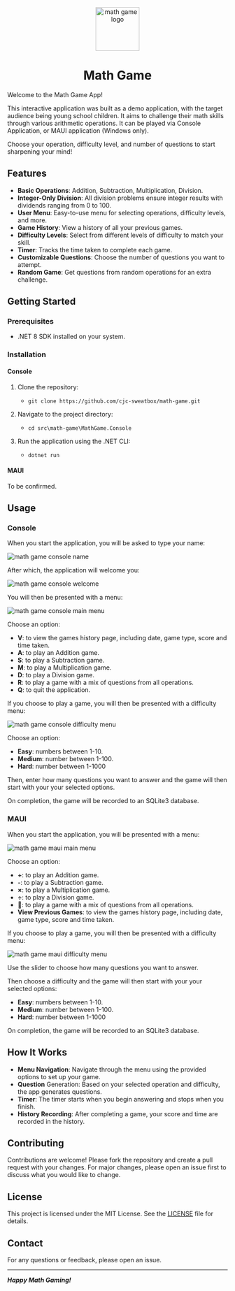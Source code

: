 <div align="center">

<img src="./img/math-game-logo.png" alt="math game logo" width="100px" />
<h1> Math Game</h1>

</div>

Welcome to the Math Game App!

This interactive application was built as a demo application, with the target audience being young school children.
It aims to challenge their math skills through various arithmetic operations. 
It can be played via Console Application, or MAUI application (Windows only).

Choose your operation, difficulty level, and number of questions to start sharpening your mind!

## Features

- **Basic Operations**: Addition, Subtraction, Multiplication, Division.
- **Integer-Only Division**: All division problems ensure integer results with dividends ranging from 0 to 100.
- **User Menu**: Easy-to-use menu for selecting operations, difficulty levels, and more.
- **Game History**: View a history of all your previous games.
- **Difficulty Levels**: Select from different levels of difficulty to match your skill.
- **Timer**: Tracks the time taken to complete each game.
- **Customizable Questions**: Choose the number of questions you want to attempt.
- **Random Game**: Get questions from random operations for an extra challenge.

## Getting Started

### Prerequisites

- .NET 8 SDK installed on your system.

### Installation

#### Console

1. Clone the repository:
	- `git clone https://github.com/cjc-sweatbox/math-game.git`

2. Navigate to the project directory:
	- `cd src\math-game\MathGame.Console`

3. Run the application using the .NET CLI:
	- `dotnet run`

#### MAUI

To be confirmed.

## Usage

### Console

When you start the application, you will be asked to type your name:

![math game console name](./img/math-game-console-name.PNG)

After which, the application will welcome you:

![math game console welcome](./img/math-game-console-welcome.PNG)

You will then be presented with a menu:

![math game console main menu](./img/math-game-console-main-menu.PNG)

Choose an option:
- **V**: to view the games history page, including date, game type, score and time taken.
- **A**: to play an Addition game.
- **S**: to play a Subtraction game.
- **M**: to play a Multiplication game.
- **D**: to play a Division game.
- **R**: to play a game with a mix of questions from all operations.
- **Q**: to quit the application.

If you choose to play a game, you will then be presented with a difficulty menu:
    
![math game console difficulty menu](./img/math-game-console-difficulty-menu.PNG)

Choose an option:
- **Easy**: numbers between 1-10.
- **Medium**: number between 1-100.
- **Hard**: number between 1-1000

Then, enter how many questions you want to answer and the game will then start with your your selected options.

On completion, the game will be recorded to an SQLite3 database.

### MAUI

When you start the application, you will be presented with a menu:

![math game maui main menu](./img/math-game-maui-main-menu.png)

Choose an option:
- **+**: to play an Addition game.
- **-**: to play a Subtraction game.
- **×**: to play a Multiplication game.
- **÷**: to play a Division game.
- **🔀**: to play a game with a mix of questions from all operations.
- **View Previous Games**: to view the games history page, including date, game type, score and time taken.

If you choose to play a game, you will then be presented with a difficulty menu:
    
![math game maui difficulty menu](./img/math-game-maui-difficulty-menu.png)

Use the slider to choose how many questions you want to answer.

Then choose a difficulty and the game will then start with your your selected options:
- **Easy**: numbers between 1-10.
- **Medium**: number between 1-100.
- **Hard**: number between 1-1000

On completion, the game will be recorded to an SQLite3 database.

## How It Works

- **Menu Navigation**: Navigate through the menu using the provided options to set up your game.
- **Question** Generation: Based on your selected operation and difficulty, the app generates questions.
- **Timer**: The timer starts when you begin answering and stops when you finish.
- **History Recording**: After completing a game, your score and time are recorded in the history.    

## Contributing

Contributions are welcome! Please fork the repository and create a pull request with your changes. For major changes, please open an issue first to discuss what you would like to change.

## License

This project is licensed under the MIT License. See the [LICENSE](./LICENSE) file for details.

## Contact

For any questions or feedback, please open an issue.

---
***Happy Math Gaming!***